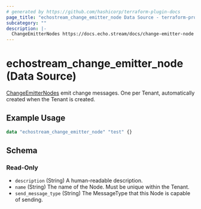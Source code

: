```yaml
---
# generated by https://github.com/hashicorp/terraform-plugin-docs
page_title: "echostream_change_emitter_node Data Source - terraform-provider-echostream"
subcategory: ""
description: |-
  ChangeEmitterNodes https://docs.echo.stream/docs/change-emitter-node emit change messages. One per Tenant, automatically created when the Tenant is created.
---
```


# echostream_change_emitter_node (Data Source)

[ChangeEmitterNodes](https://docs.echo.stream/docs/change-emitter-node) emit change messages. One per Tenant, automatically created when the Tenant is created.

## Example Usage

```terraform
data "echostream_change_emitter_node" "test" {}
```

<!-- schema generated by tfplugindocs -->
## Schema

### Read-Only

- `description` (String) A human-readable description.
- `name` (String) The name of the Node. Must be unique within the Tenant.
- `send_message_type` (String) The MessageType that this Node is capable of sending.


